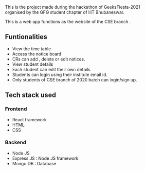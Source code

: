 This is the project made during the hackathon of GeeksFiesta-2021 organised by the GFG student chapter of IIIT Bhubaneswar.

This is a web app functions as the website of the CSE branch .

<h2>Funtionalities</h2>

- View the time table
- Access the notice board 
- CRs can add , delete or edit notices.
- View student details
- Each student can edit their own details.
- Students can login using their institute email id.
- Only students of CSE branch of 2020 batch can login/sign up.

<h2>Tech stack used</h2>

<h3>Frontend</h3>

- React framework
- HTML 
- CSS 

<h3> Backend </h3>

- Node JS 
- Express JS : Node JS framework
- Mongo DB : Database 

